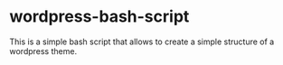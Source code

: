 # wordpress-bash-script
This is a simple bash script that allows to create a simple structure of a wordpress theme.
